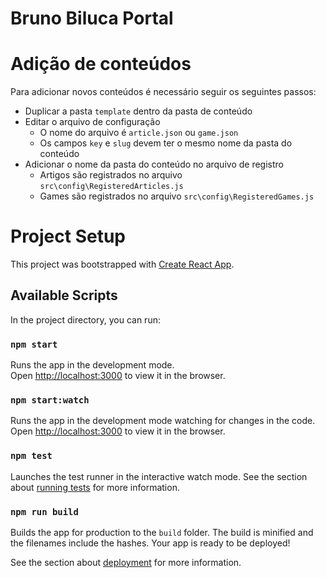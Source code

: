 # Bruno Biluca Portal

# Adição de conteúdos

Para adicionar novos conteúdos é necessário seguir os seguintes passos:

- Duplicar a pasta `template` dentro da pasta de conteúdo
- Editar o arquivo de configuração
  - O nome do arquivo é `article.json` ou `game.json`
  - Os campos `key` e `slug` devem ter o mesmo nome da pasta do conteúdo
- Adicionar o nome da pasta do conteúdo no arquivo de registro
  - Artigos são registrados no arquivo `src\config\RegisteredArticles.js`
  - Games são registrados no arquivo `src\config\RegisteredGames.js`

# Project Setup

This project was bootstrapped with [Create React App](https://github.com/facebook/create-react-app).

## Available Scripts

In the project directory, you can run:

### `npm start`

Runs the app in the development mode.\
Open [http://localhost:3000](http://localhost:3000) to view it in the browser.

### `npm start:watch`

Runs the app in the development mode watching for changes in the code.
Open [http://localhost:3000](http://localhost:3000) to view it in the browser.

### `npm test`

Launches the test runner in the interactive watch mode. See the section about [running tests](https://facebook.github.io/create-react-app/docs/running-tests) for more information.

### `npm run build`

Builds the app for production to the `build` folder. The build is minified and the filenames include the hashes. Your app is ready to be deployed!

See the section about [deployment](https://facebook.github.io/create-react-app/docs/deployment) for more information.
